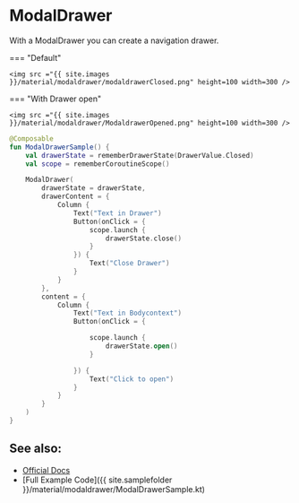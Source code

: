 <!---
This is the API of version 1.0.4
-->
# ModalDrawer

With a ModalDrawer you can create a navigation drawer.

=== "Default"

    <img src ="{{ site.images }}/material/modaldrawer/modaldrawerClosed.png" height=100 width=300 />


=== "With Drawer open"

    <img src ="{{ site.images }}/material/modaldrawer/ModaldrawerOpened.png" height=100 width=300 />

```kotlin
@Composable
fun ModalDrawerSample() {
    val drawerState = rememberDrawerState(DrawerValue.Closed)
    val scope = rememberCoroutineScope()

    ModalDrawer(
        drawerState = drawerState,
        drawerContent = {
            Column {
                Text("Text in Drawer")
                Button(onClick = {
                    scope.launch {
                        drawerState.close()
                    }
                }) {
                    Text("Close Drawer")
                }
            }
        },
        content = {
            Column {
                Text("Text in Bodycontext")
                Button(onClick = {

                    scope.launch {
                        drawerState.open()
                    }

                }) {
                    Text("Click to open")
                }
            }
        }
    )
}
```

## See also:
* [Official Docs](https://developer.android.com/reference/kotlin/androidx/compose/material/package-summary#modaldrawerlayout)
* [Full Example Code]({{ site.samplefolder }}/material/modaldrawer/ModalDrawerSample.kt)
